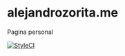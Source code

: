 # alejandrozorita.me
Pagina personal

[![StyleCI](https://styleci.io/repos/52038506/shield?branch=master)](https://styleci.io/repos/52038506)
